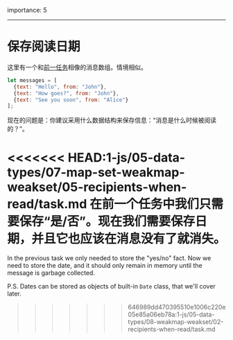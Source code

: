 importance: 5

---

# 保存阅读日期

这里有一个和[前一任务](info:task/recipients-read)相像的消息数组。情境相似。

```js
let messages = [
  {text: "Hello", from: "John"},
  {text: "How goes?", from: "John"},
  {text: "See you soon", from: "Alice"}
];
```

现在的问题是：你建议采用什么数据结构来保存信息：“消息是什么时候被阅读的？”。

<<<<<<< HEAD:1-js/05-data-types/07-map-set-weakmap-weakset/05-recipients-when-read/task.md
在前一个任务中我们只需要保存“是/否”。现在我们需要保存日期，并且它也应该在消息没有了就消失。
=======
In the previous task we only needed to store the "yes/no" fact. Now we need to store the date, and it should only remain in memory until the message is garbage collected.

P.S. Dates can be stored as objects of built-in `Date` class, that we'll cover later.
>>>>>>> 646989dd470395510e1006c220e05e85a06eb78a:1-js/05-data-types/08-weakmap-weakset/02-recipients-when-read/task.md
